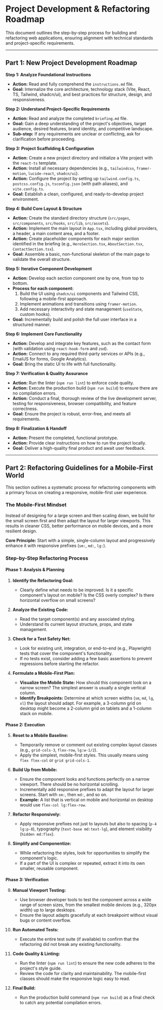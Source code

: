 # Project Development & Refactoring Roadmap

This document outlines the step-by-step process for building and refactoring web applications, ensuring alignment with technical standards and project-specific requirements.

---

## Part 1: New Project Development Roadmap

**Step 1: Analyze Foundational Instructions**
*   **Action:** Read and fully comprehend the `instructions.md` file.
*   **Goal:** Internalize the core architecture, technology stack (Vite, React, TS, Tailwind, shadcn/ui), and best practices for structure, design, and responsiveness.

**Step 2: Understand Project-Specific Requirements**
*   **Action:** Read and analyze the completed `briefing.md` file.
*   **Goal:** Gain a deep understanding of the project's objectives, target audience, desired features, brand identity, and competitive landscape.
*   **Sub-step:** If any requirements are unclear or conflicting, ask for clarification before proceeding.

**Step 3: Project Scaffolding & Configuration**
*   **Action:** Create a new project directory and initialize a Vite project with the `react-ts` template.
*   **Action:** Install all necessary dependencies (e.g., `tailwindcss`, `framer-motion`, `lucide-react`, `shadcn/ui`).
*   **Action:** Configure the project by setting up `tailwind.config.ts`, `postcss.config.js`, `tsconfig.json` (with path aliases), and `vite.config.ts`.
*   **Goal:** Establish a clean, configured, and ready-to-develop project environment.

**Step 4: Build Core Layout & Structure**
*   **Action:** Create the standard directory structure (`src/pages`, `src/components`, `src/hooks`, `src/lib`, `src/assets`).
*   **Action:** Implement the main layout in `App.tsx`, including global providers, a header, a main content area, and a footer.
*   **Action:** Create placeholder components for each major section identified in the briefing (e.g., `HeroSection.tsx`, `AboutSection.tsx`, `ContactSection.tsx`).
*   **Goal:** Assemble a basic, non-functional skeleton of the main page to validate the overall structure.

**Step 5: Iterative Component Development**
*   **Action:** Develop each section component one by one, from top to bottom.
*   **Process for each component:**
    1.  Build the UI using `shadcn/ui` components and Tailwind CSS, following a mobile-first approach.
    2.  Implement animations and transitions using `framer-motion`.
    3.  Add necessary interactivity and state management (`useState`, custom hooks).
*   **Goal:** Incrementally build and polish the full user interface in a structured manner.

**Step 6: Implement Core Functionality**
*   **Action:** Develop and integrate key features, such as the contact form (with validation using `react-hook-form` and `zod`).
*   **Action:** Connect to any required third-party services or APIs (e.g., EmailJS for forms, Google Analytics).
*   **Goal:** Bring the static UI to life with full functionality.

**Step 7: Verification & Quality Assurance**
*   **Action:** Run the linter (`npm run lint`) to enforce code quality.
*   **Action:** Execute the production build (`npm run build`) to ensure there are no compilation errors.
*   **Action:** Conduct a final, thorough review of the live development server, testing for responsiveness, browser compatibility, and feature correctness.
*   **Goal:** Ensure the project is robust, error-free, and meets all requirements.

**Step 8: Finalization & Handoff**
*   **Action:** Present the completed, functional prototype.
*   **Action:** Provide clear instructions on how to run the project locally.
*   **Goal:** Deliver a high-quality final product and await user feedback.

---

## Part 2: Refactoring Guidelines for a Mobile-First World

This section outlines a systematic process for refactoring components with a primary focus on creating a responsive, mobile-first user experience.

### **The Mobile-First Mindset**

Instead of designing for a large screen and then scaling down, we build for the small screen first and then adapt the layout for larger viewports. This results in cleaner CSS, better performance on mobile devices, and a more resilient design.

**Core Principle:** Start with a simple, single-column layout and progressively enhance it with responsive prefixes (`sm:`, `md:`, `lg:`).

### **Step-by-Step Refactoring Process**

#### **Phase 1: Analysis & Planning**

1.  **Identify the Refactoring Goal:**
    *   Clearly define what needs to be improved. Is it a specific component's layout on mobile? Is the CSS overly complex? Is there horizontal overflow on small screens?

2.  **Analyze the Existing Code:**
    *   Read the target component(s) and any associated styling.
    *   Understand its current layout structure, props, and state management.

3.  **Check for a Test Safety Net:**
    *   Look for existing unit, integration, or end-to-end (e.g., Playwright) tests that cover the component's functionality.
    *   If no tests exist, consider adding a few basic assertions to prevent regressions before starting the refactor.

4.  **Formulate a Mobile-First Plan:**
    *   **Visualize the Mobile State:** How should this component look on a narrow screen? The simplest answer is usually a single vertical column.
    *   **Identify Breakpoints:** Determine at which screen widths (`sm`, `md`, `lg`, `xl`) the layout should adapt. For example, a 3-column grid on desktop might become a 2-column grid on tablets and a 1-column stack on mobile.

#### **Phase 2: Execution**

5.  **Reset to a Mobile Baseline:**
    *   Temporarily remove or comment out existing complex layout classes (e.g., `grid-cols-3`, `flex-row`, `lg:w-1/2`).
    *   Apply the simplest, mobile-first styles. This usually means using `flex flex-col` or `grid grid-cols-1`.

6.  **Build Up from Mobile:**
    *   Ensure the component looks and functions perfectly on a narrow viewport. There should be no horizontal scrolling.
    *   Incrementally add responsive prefixes to adapt the layout for larger screens. Start with `sm:`, then `md:`, and so on.
    *   **Example:** A list that is vertical on mobile and horizontal on desktop would use `flex-col lg:flex-row`.

7.  **Refactor Responsively:**
    *   Apply responsive prefixes not just to layouts but also to spacing (`p-4 lg:p-8`), typography (`text-base md:text-lg`), and element visibility (`hidden md:flex`).

8.  **Simplify and Componentize:**
    *   While refactoring the styles, look for opportunities to simplify the component's logic.
    *   If a part of the UI is complex or repeated, extract it into its own smaller, reusable component.

#### **Phase 3: Verification**

9.  **Manual Viewport Testing:**
    *   Use browser developer tools to test the component across a wide range of screen sizes, from the smallest mobile devices (e.g., 320px width) up to large desktops.
    *   Ensure the layout adapts gracefully at each breakpoint without visual bugs or content overflow.

10. **Run Automated Tests:**
    *   Execute the entire test suite (if available) to confirm that the refactoring did not break any existing functionality.

11. **Code Quality & Linting:**
    *   Run the linter (`npm run lint`) to ensure the new code adheres to the project's style guide.
    *   Review the code for clarity and maintainability. The mobile-first classes should make the responsive logic easy to read.

12. **Final Build:**
    *   Run the production build command (`npm run build`) as a final check to catch any potential compilation errors.